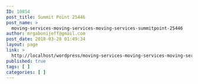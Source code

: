 ```yaml
---
ID: 10854
post_title: Summit Point 25446
post_name: >
  moving-services-moving-services-moving-services-summitpoint-25446
author: mrgabonijeff@gmail.com
post_date: 2018-03-28 01:49:34
layout: page
link: >
  http://localhost/wordpress/moving-services-moving-services-moving-services-summitpoint-25446/
published: true
tags: [ ]
categories: [ ]
---
```

